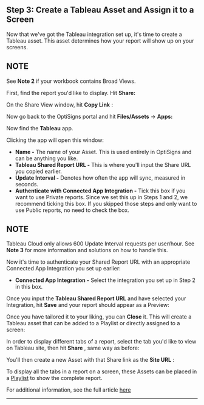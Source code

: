 ## Step 3: Create a Tableau Asset and Assign it to a Screen

Now that we've got the Tableau integration set up, it's time to create a Tableau asset. This asset determines how your report will show up on your screens.

**NOTE**  
---  
See **Note 2** if your workbook contains Broad Views.  
  
First, find the report you'd like to display. Hit **Share:**



On the Share View window, hit **Copy Link** :



Now go back to the OptiSigns portal and hit **Files/Assets** → **Apps:**



Now find the **Tableau** app.



Clicking the app will open this window:



  * **Name -** The name of your Asset. This is used entirely in OptiSigns and can be anything you like.
  * **Tableau Shared Report URL -** This is where you'll input the Share URL you copied earlier.
  * **Update Interval -** Denotes how often the app will sync, measured in seconds.
  * **Authenticate with Connected App Integration -** Tick this box if you want to use Private reports. Since we set this up in Steps 1 and 2, we recommend ticking this box. If you skipped those steps and only want to use Public reports, no need to check the box.

**NOTE**  
---  
Tableau Cloud only allows 600 Update Interval requests per user/hour. See **Note 3** for more information and solutions on how to handle this.  
  
Now it's time to authenticate your Shared Report URL with an appropriate Connected App Integration you set up earlier:



  * **Connected App Integration -** Select the integration you set up in Step 2 in this box.



Once you input the **Tableau Shared Report URL** and have selected your Integration, hit **Save** and your report should appear as a Preview:



Once you have tailored it to your liking, you can **Close** it. This will create a Tableau asset that can be added to a Playlist or directly assigned to a screen:



In order to display different tabs of a report, select the tab you'd like to view on Tableau site, then hit **Share** , same way as before:



You'll then create a new Asset with that Share link as the **Site URL** :



To display all the tabs in a report on a screen, these Assets can be placed in a [Playlist](https://support.optisigns.com/hc/en-us/articles/28295104605843-How-to-Create-Use-Playlists) to show the complete report.

For additional information, see the full article [here](https://support.optisigns.com/hc/en-us/articles/39250660729747)

---

